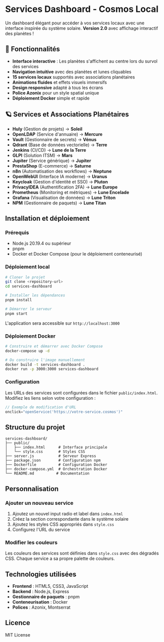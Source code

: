 # Services Dashboard - Cosmos Local

Un dashboard élégant pour accéder à vos services locaux avec une interface inspirée du système solaire. **Version 2.0** avec affichage interactif des planètes !

## 🚀 Fonctionnalités

- **Interface interactive** : Les planètes s'affichent au centre lors du survol des services
- **Navigation intuitive** avec des planètes et lunes cliquables
- **15 services locaux** supportés avec associations planétaires
- **Animations fluides** et effets visuels immersifs
- **Design responsive** adapté à tous les écrans
- **Police Azonix** pour un style spatial unique
- **Déploiement Docker** simple et rapide

## 🪐 Services et Associations Planétaires

- **Huly** (Gestion de projets) → **Soleil**
- **OpenLDAP** (Service d'annuaire) → **Mercure**
- **Vault** (Gestionnaire de secrets) → **Vénus**
- **Qdrant** (Base de données vectorielle) → **Terre**
- **Jenkins** (CI/CD) → **Lune de la Terre**
- **GLPI** (Solution ITSM) → **Mars**
- **Jupiter** (Service générique) → **Jupiter**
- **PrestaShop** (E-commerce) → **Saturne**
- **n8n** (Automatisation des workflows) → **Neptune**
- **OpenWebUI** (Interface IA moderne) → **Uranus**
- **Keycloak** (Gestion d'identité et SSO) → **Pluton**
- **PrivacyIDEA** (Authentification 2FA) → **Lune Europe**
- **Prometheus** (Monitoring et métriques) → **Lune Encelade**
- **Grafana** (Visualisation de données) → **Lune Triton**
- **NPM** (Gestionnaire de paquets) → **Lune Titan**

## Installation et déploiement

### Prérequis

- Node.js 20.19.4 ou supérieur
- pnpm
- Docker et Docker Compose (pour le déploiement conteneurisé)

### Déploiement local

```bash
# Cloner le projet
git clone <repository-url>
cd services-dashboard

# Installer les dépendances
pnpm install

# Démarrer le serveur
pnpm start
```

L'application sera accessible sur `http://localhost:3000`

### Déploiement Docker

```bash
# Construire et démarrer avec Docker Compose
docker-compose up -d

# Ou construire l'image manuellement
docker build -t services-dashboard .
docker run -p 3000:3000 services-dashboard
```

### Configuration

Les URLs des services sont configurées dans le fichier `public/index.html`. Modifiez les liens selon votre configuration :

```javascript
// Exemple de modification d'URL
onclick="openService('https://votre-service.cosmos')"
```

## Structure du projet

```
services-dashboard/
├── public/
│   ├── index.html      # Interface principale
│   └── style.css       # Styles CSS
├── server.js           # Serveur Express
├── package.json        # Configuration npm
├── Dockerfile          # Configuration Docker
├── docker-compose.yml  # Orchestration Docker
└── README.md          # Documentation
```

## Personnalisation

### Ajouter un nouveau service

1. Ajoutez un nouvel input radio et label dans `index.html`
2. Créez la section correspondante dans le système solaire
3. Ajoutez les styles CSS appropriés dans `style.css`
4. Configurez l'URL du service

### Modifier les couleurs

Les couleurs des services sont définies dans `style.css` avec des dégradés CSS. Chaque service a sa propre palette de couleurs.

## Technologies utilisées

- **Frontend** : HTML5, CSS3, JavaScript
- **Backend** : Node.js, Express
- **Gestionnaire de paquets** : pnpm
- **Conteneurisation** : Docker
- **Polices** : Azonix, Montserrat

## Licence

MIT License

